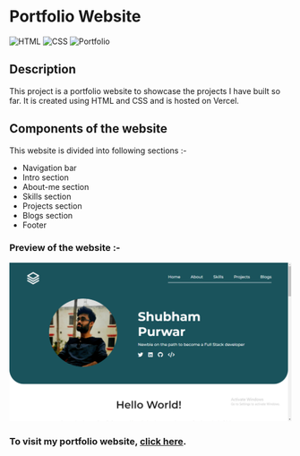# Portfolio Website

![HTML](https://img.shields.io/badge/-HTML-red)
![CSS](https://img.shields.io/badge/-CSS-brightgreen)
![Portfolio](https://img.shields.io/badge/-Portfolio-blueviolet)

## Description

This project is a portfolio website to showcase the projects I have built so far. It is created using HTML and CSS and is hosted on Vercel.

## Components of the website

This website is divided into following sections :-

- Navigation bar
- Intro section
- About-me section
- Skills section
- Projects section
- Blogs section
- Footer

### Preview of the website :-

![preview](<./previews/Screenshot%20(143).png>)

### To visit my portfolio website, [click here](https://portfolio-website-seven-vert.vercel.app/).
